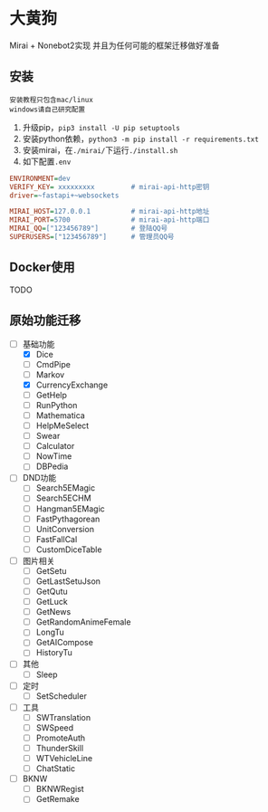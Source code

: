 # 大黄狗

Mirai + Nonebot2实现
并且为任何可能的框架迁移做好准备

## 安装

```plain
安装教程只包含mac/linux
windows请自己研究配置
```

1. 升级pip，`pip3 install -U pip setuptools`
2. 安装python依赖，`python3 -m pip install -r requirements.txt`
3. 安装mirai，在`./mirai/`下运行`./install.sh`
4. 如下配置`.env`

```ini
ENVIRONMENT=dev
VERIFY_KEY= xxxxxxxxx         # mirai-api-http密钥
driver=~fastapi+~websockets

MIRAI_HOST=127.0.0.1          # mirai-api-http地址
MIRAI_PORT=5700               # mirai-api-http端口
MIRAI_QQ=["123456789"]        # 登陆QQ号
SUPERUSERS=["123456789"]      # 管理员QQ号
```

## Docker使用

TODO

## 原始功能迁移

- [ ] 基础功能
  - [x] Dice
  - [ ] CmdPipe
  - [ ] Markov
  - [x] CurrencyExchange
  - [ ] GetHelp
  - [ ] RunPython
  - [ ] Mathematica
  - [ ] HelpMeSelect
  - [ ] Swear
  - [ ] Calculator
  - [ ] NowTime
  - [ ] DBPedia
- [ ] DND功能
  - [ ] Search5EMagic
  - [ ] Search5ECHM
  - [ ] Hangman5EMagic
  - [ ] FastPythagorean
  - [ ] UnitConversion
  - [ ] FastFallCal
  - [ ] CustomDiceTable
- [ ] 图片相关
  - [ ] GetSetu
  - [ ] GetLastSetuJson
  - [ ] GetQutu
  - [ ] GetLuck
  - [ ] GetNews
  - [ ] GetRandomAnimeFemale
  - [ ] LongTu
  - [ ] GetAICompose
  - [ ] HistoryTu
- [ ] 其他
  - [ ] Sleep
- [ ] 定时
  - [ ] SetScheduler
- [ ] 工具
  - [ ] SWTranslation
  - [ ] SWSpeed
  - [ ] PromoteAuth
  - [ ] ThunderSkill
  - [ ] WTVehicleLine
  - [ ] ChatStatic
- [ ] BKNW
  - [ ] BKNWRegist
  - [ ] GetRemake

